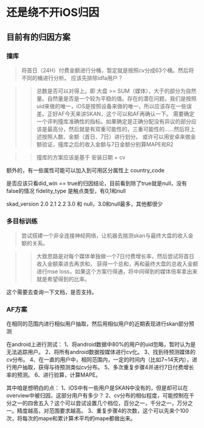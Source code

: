 # 还是绕不开iOS归因

## 目前有的归因方案

### 撞库

> 将首日（24H）付费金额进行分桶，暂定就是按照cv分成63个桶。然后将不同的桶进行分析。
应该先排除idfa用户？

>> 总数是否可以对得上。即 大盘 >= SUM（媒体），大于的部分为自然量。自然量是否是一个较为平稳的值。存在的潜在问题，我们是按照uid来做的唯一，iOS是按照设备来做的唯一，所以应该存在一些误差。正好AF今天来讲SKAN，这个可以和AF再确认一下。
>> 需要确定一个评判撞库准确性的指标。如果确定是正确分配没有异议的部分应该是最高分，然后就是有双重可能性的，三重可能性的……然后将上述按照人数、金额（首日、7日）进行划分。
或许可以用安卓来做金额验证，撞库之后的收入金额与7日金额分别算MAPE和R2

>> 撞库的方案应该是基于 安装日期 + cv

额外的，有一些属性可能可以加入到可用区分属性上
country_code

是否应该只看did_win == true的归因结论，目前看到除了true就是null，没有false的情况
fidelity_type 是触点类型，有0,1和null

skad_version 2.0 2.1 2.2 3.0 和 null，3.0和null最多，其他都很少

### 多目标训练

> 尝试搭建一个非全连接神经网络，让机器去揣测skan与最终大盘的收入金额的关系。

>> 大致思路是对每个媒体单独做一个7日付费增长率，然后尝试将首日收入金额乘进去再求和， 获得一个总和，再和最终大盘的总收入金额进行mse loss，如果这个方案行得通，将中间得到的媒体倍率拿出来就是希望得到的比率。

这个需要去查询一下文档，是否支持。

### AF方案

在相同的范围内进行相似用户抽取，然后用相似用户的近期表现进行skan部分预测

在android上进行测试：
1、将android数据中80%的用户的uid忽略，暂时认为是无法追踪用户。
2、将所有android数据按媒体进行cv化。
3、找到待预测媒体的cv分布。
4、在一直的用户中，相同范围内，一定的时间内（比如7~14天内），进行用户抽取，获得与待预测类似cv分布。
5、多次重复步骤4并进行7日付费增长率的预测。
6、进行验算，计算MAPE。

其中咱是想明白的点：
1、iOS中有一些用户是SKAN中没有的，但是却可以在overview中被归因，这部分用户有多少？
2、cv分布的相似程度，可能控制在千分之一的四舍五入？这个可以尝试设置几个档位，百分之一，千分之一，万分之一。精度越高，对范围要求越高。
3、重复步骤4的次数，这个可以先来个100次，将每次的mape和累计算术平均的mape都做出来。